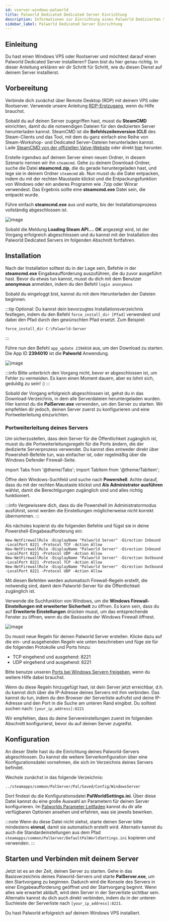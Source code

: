 ```yaml
---
id: vserver-windows-palworld
title: Palworld Dedicated Dedicated Server Einrichtung
description: Informationen zur Einrichtung eines Palworld Dedizierten Servers auf einem vServer/Rootserver - ZAP-Hosting.com Dokumentation
sidebar_label: Palworld Dedicated Server Einrichtung
---
```


## Einleitung

Du hast einen Windows VPS oder Rootserver und möchtest darauf einen Palworld Dedicated Server installieren? Dann bist du hier genau richtig. In dieser Anleitung erklären wir dir Schritt für Schritt, wie du diesen Dienst auf deinem Server installierst.

## Vorbereitung

Verbinde dich zunächst über Remote Desktop (RDP) mit deinem VPS oder Rootserver. Verwende unsere Anleitung [RDP-Erstzugang](vserver-windows-userdp.md), wenn du Hilfe brauchst.

Sobald du auf deinen Server zugegriffen hast, musst du **SteamCMD** einrichten, damit du die notwendigen Dateien für den dedizierten Server herunterladen kannst. SteamCMD ist die **Befehlszeilenversion (CLI)** des Steam-Clients und das Tool, mit dem du ganz einfach eine Reihe von Steam-Workshop- und Dedicated Server-Dateien herunterladen kannst. Lade [SteamCMD von der offiziellen Valve-Website](https://developer.valvesoftware.com/wiki/SteamCMD) oder direkt [hier](https://steamcdn-a.akamaihd.net/client/installer/steamcmd.zip) herunter.

Erstelle irgendwo auf deinem Server einen neuen Ordner, in diesem Szenario nennen wir ihn `steamcmd`. Gehe zu deinem Download-Ordner, suche die Datei **steamcmd.zip**, die du gerade heruntergeladen hast, und lege sie in deinem Ordner `steamcmd` ab. Nun musst du die Datei entpacken, indem du mit der rechten Maustaste klickst und die Entpackungsfunktion von Windows oder ein anderes Programm wie .7zip oder Winrar verwendest. Das Ergebnis sollte eine **steamcmd.exe** Datei sein, die entpackt wurde.

Führe einfach **steamcmd.exe** aus und warte, bis der Installationsprozess vollständig abgeschlossen ist.

![image](https://github.com/zaphosting/docs/assets/42719082/ffb8e8a1-26e3-4d16-9baf-938e17ec1613)

Sobald die Meldung **Loading Steam API.... OK** angezeigt wird, ist der Vorgang erfolgreich abgeschlossen und du kannst mit der Installation des Palworld Dedicated Servers im folgenden Abschnitt fortfahren.

## Installation

Nach der Installation solltest du in der Lage sein, Befehle in der **steamcmd.exe** Eingabeaufforderung auszuführen, die du zuvor ausgeführt hast. Bevor du etwas tun kannst, musst du dich mit dem Benutzer **anonymous** anmelden, indem du den Befehl `login anonymous`

Sobald du eingeloggt bist, kannst du mit dem Herunterladen der Dateien beginnen. 

:::tip
Optional: Du kannst dein bevorzugtes Installationsverzeichnis festlegen, indem du den Befehl `force_install_dir [Pfad]` verwendest und dabei den Pfad durch den gewünschten Pfad ersetzt. Zum Beispiel: 
```
force_install_dir C:\Palworld-Server
```
:::

Führe nun den Befehl `app_update 2394010` aus, um den Download zu starten. Die App ID **2394010** ist die **Palworld** Anwendung.

![image](https://github.com/zaphosting/docs/assets/42719082/b265a784-cf9a-43dc-b100-376f080e18f3)

:::info
Bitte unterbrich den Vorgang nicht, bevor er abgeschlossen ist, um Fehler zu vermeiden. Es kann einen Moment dauern, aber es lohnt sich, geduldig zu sein! :)
:::

Sobald der Vorgang erfolgreich abgeschlossen ist, gehst du in das Download-Verzeichnis, in dem alle Serverdateien heruntergeladen wurden. Hier kannst du die **PalServer.exe** verwenden, um den Server zu starten. Wir empfehlen dir jedoch, deinen Server zuerst zu konfigurieren und eine Portweiterleitung einzurichten.

### Portweiterleitung deines Servers

Um sicherzustellen, dass dein Server für die Öffentlichkeit zugänglich ist, musst du die Portweiterleitungsregeln für die Ports ändern, die der dedizierte Serverprozess verwendet. Du kannst dies entweder direkt über Powershell-Befehle tun, was einfacher ist, oder regelmäßig über die Windows Defender Firewall-Seite.

import Tabs from '@theme/Tabs';
import TabItem from '@theme/TabItem';

<Tabs>
<TabItem value="powershell" label="Über Powershell" default>

Öffne dein Windows-Suchfeld und suche nach **Powershell**. Achte darauf, dass du mit der rechten Maustaste klickst und **Als Administrator ausführen** wählst, damit die Berechtigungen zugänglich sind und alles richtig funktioniert.

:::info
Vergewissere dich, dass du die Powershell im Administratormodus ausführst, sonst werden die Einstellungen möglicherweise nicht korrekt übernommen.
:::

Als nächstes kopierst du die folgenden Befehle und fügst sie in deine Powershell-Eingabeaufforderung ein:
```
New-NetFirewallRule -DisplayName "Palworld Server" -Direction Inbound -LocalPort 8221 -Protocol TCP -Action Allow
New-NetFirewallRule -DisplayName "Palworld Server" -Direction Inbound -LocalPort 8221 -Protocol UDP -Action Allow
New-NetFirewallRule -DisplayName "Palworld Server" -Direction Outbound -LocalPort 8221 -Protocol TCP -Action Allow
New-NetFirewallRule -DisplayName "Palworld Server" -Direction Outbound -LocalPort 8221 -Protocol UDP -Action Allow
```

Mit diesen Befehlen werden automatisch Firewall-Regeln erstellt, die notwendig sind, damit dein Palworld-Server für die Öffentlichkeit zugänglich ist.

</TabItem>

<TabItem value="windefender" label="Über Windows Defender">

Verwende die Suchfunktion von Windows, um die **Windows Firewall-Einstellungen mit erweiterter Sicherheit** zu öffnen. Es kann sein, dass du auf **Erweiterte Einstellungen** drücken musst, um das entsprechende Fenster zu öffnen, wenn du die Basisseite der Windows Firewall öffnest.

![image](https://github.com/zaphosting/docs/assets/42719082/5fb9f943-7e51-4d8f-9df4-2f5ff60857d3)

Du musst neue Regeln für deinen Palworld Server erstellen. Klicke dazu auf die ein- und ausgehenden Regeln wie unten beschrieben und füge sie für die folgenden Protokolle und Ports hinzu:
- TCP eingehend und ausgehend: 8221
- UDP eingehend und ausgehend: 8221

Bitte benutze unseren [Ports bei Windows Servern freigeben](vserver-windows-port.md), wenn du weitere Hilfe dabei brauchst.

</TabItem>
</Tabs>

Wenn du diese Regeln hinzugefügt hast, ist dein Server jetzt erreichbar, d.h. du kannst dich über die IP-Adresse deines Servers mit ihm verbinden. Das kannst du tun, indem du den Browser der Serverliste aufrufst und deine IP-Adresse und den Port in die Suche am unteren Rand eingibst. Du solltest suchen nach: `[your_ip_address]:8221`

Wir empfehlen, dass du deine Servereinstellungen zuerst im folgenden Abschnitt konfigurierst, bevor du auf deinen Server zugreifst.

## Konfiguration

An dieser Stelle hast du die Einrichtung deines Palworld-Servers abgeschlossen. Du kannst die weitere Serverkonfiguration über eine Konfigurationsdatei vornehmen, die sich im Verzeichnis deines Servers befindet.

Wechsle zunächst in das folgende Verzeichnis:
```
../steamapps/common/PalServer/Pal/Saved/Config/WindowsServer
```

Dort findest du die Konfigurationsdatei **PalWorldSettings.ini**. Über diese Datei kannst du eine große Auswahl an Parametern für deinen Server konfigurieren. Im [Palworlds Parameter Leitfaden](https://tech.palworldgame.com/optimize-game-balance) kannst du dir alle verfügbaren Optionen ansehen und erfahren, was sie jeweils bewirken.

:::note
Wenn du diese Datei nicht siehst, starte deinen Server bitte mindestens **einmal**, damit sie automatisch erstellt wird. Alternativ kannst du auch die Standardeinstellungen aus dem Pfad `steamapps/common/PalServer/DefaultPalWorldSettings.ini` kopieren und verwenden.
:::

## Starten und Verbinden mit deinem Server

Jetzt ist es an der Zeit, deinen Server zu starten. Gehe in das Basisverzeichnis deines Palworld-Servers und starte **PalServer.exe**, um den Startvorgang zu beginnen. Dadurch wird die Konsole des Servers in einer Eingabeaufforderung geöffnet und der Startvorgang beginnt. Wenn alles wie erwartet abläuft, wird dein Server in der Serverliste sichtbar sein. Alternativ kannst du dich auch direkt verbinden, indem du in der unteren Suchleiste der Serverliste nach `[your_ip_address]:8221`.

Du hast Palworld erfolgreich auf deinem Windows VPS installiert.